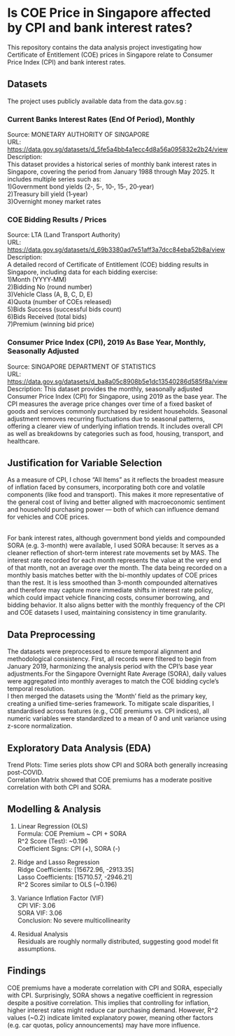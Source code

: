 # Is COE Price in Singapore affected by CPI and bank interest rates?
This repository contains the data analysis project investigating how Certificate of Entitlement (COE) prices in Singapore relate to Consumer Price Index (CPI) and bank interest rates.

## Datasets

The project uses publicly available data from the data.gov.sg :

### Current Banks Interest Rates (End Of Period), Monthly

Source: MONETARY AUTHORITY OF SINGAPORE
<br>URL: https://data.gov.sg/datasets/d_5fe5a4bb4a1ecc4d8a56a095832e2b24/view
<br>Description:
<br>This dataset provides a historical series of monthly bank interest rates in Singapore, covering the period from January 1988 through May 2025. It includes multiple series such as:
<br>1)Government bond yields (2‑, 5‑, 10‑, 15‑, 20‑year)
<br>2)Treasury bill yield (1‑year)
<br>3)Overnight money market rates

### COE Bidding Results / Prices
Source: LTA (Land Transport Authority)
<br>URL: https://data.gov.sg/datasets/d_69b3380ad7e51aff3a7dcc84eba52b8a/view
<br>Description:
<br>A detailed record of Certificate of Entitlement (COE) bidding results in Singapore, including data for each bidding exercise:
<br>1)Month (YYYY‑MM)
<br>2)Bidding No (round number)
<br>3)Vehicle Class (A, B, C, D, E)
<br>4)Quota (number of COEs released)
<br>5)Bids Success (successful bids count)
<br>6)Bids Received (total bids)
<br>7)Premium (winning bid price)

### Consumer Price Index (CPI), 2019 As Base Year, Monthly, Seasonally Adjusted
Source: SINGAPORE DEPARTMENT OF STATISTICS
<br>URL: https://data.gov.sg/datasets/d_ba8a05c8908b5e1dc13540286d585f8a/view
<br>Description: This dataset provides the monthly, seasonally adjusted Consumer Price Index (CPI) for Singapore, using 2019 as the base year. The CPI measures the average price changes over time of a fixed basket of goods and services commonly purchased by resident households. Seasonal adjustment removes recurring fluctuations due to seasonal patterns, offering a clearer view of underlying inflation trends. It includes overall CPI as well as breakdowns by categories such as food, housing, transport, and healthcare.
## Justification for Variable Selection
As a measure of CPI, I chose “All Items” as it reflects the broadest measure of inflation faced by consumers, incorporating both core and volatile components (like food and transport). This makes it more representative of the general cost of living and better aligned with macroeconomic sentiment and household purchasing power — both of which can influence demand for vehicles and COE prices.

<br>For bank interest rates, although government bond yields and compounded SORA (e.g. 3-month) were available, I used SORA because:
It serves as a cleaner reflection of short-term interest rate movements set by MAS.
The interest rate recorded for each month represents the value at the very end of that month, not an average over the month. The data being recorded on a monthly basis matches better with the bi-monthly updates of COE prices than the rest.
It is less smoothed than 3-month compounded alternatives and therefore may capture more immediate shifts in interest rate policy, which could impact vehicle financing costs, consumer borrowing, and bidding behavior.
It also aligns better with the monthly frequency of the CPI and COE datasets I used, maintaining consistency in time granularity.
## Data Preprocessing
The datasets were preprocessed to ensure temporal alignment and methodological consistency. First, all records were filtered to begin from January 2019, harmonizing the analysis period with the CPI’s base year adjustments.For the Singapore Overnight Rate Average (SORA), daily values were aggregated into monthly averages to match the COE bidding cycle’s temporal resolution.
<br>I then merged the datasets using the ‘Month’ field as the primary key, creating a unified time-series framework. To mitigate scale disparities, I standardised across features (e.g., COE premiums vs. CPI indices), all numeric variables were standardized to a mean of 0 and unit variance using z-score normalization.

## Exploratory Data Analysis (EDA)

Trend Plots: Time series plots show CPI and SORA both generally increasing post-COVID.
<br>Correlation Matrix showed that COE premiums has a moderate positive correlation with both CPI and SORA.

## Modelling & Analysis
1) Linear Regression (OLS)
<br>Formula: COE Premium ~ CPI + SORA
<br>R^2 Score (Test): ~0.196
<br>Coefficient Signs: CPI (+), SORA (-)

2) Ridge and Lasso Regression
<br>Ridge Coefficients: [15672.96, -2913.35]
<br>Lasso Coefficients: [15710.57, -2946.21]
<br>R^2 Scores similar to OLS (~0.196)

3) Variance Inflation Factor (VIF)
<br>CPI VIF: 3.06
<br>SORA VIF: 3.06
<br>Conclusion: No severe multicollinearity

4) Residual Analysis
<br>Residuals are roughly normally distributed, suggesting good model fit assumptions.

## Findings

COE premiums have a moderate correlation with CPI and SORA, especially with CPI.
Surprisingly, SORA shows a negative coefficient in regression despite a positive correlation.
This implies that controlling for inflation, higher interest rates might reduce car purchasing demand.
However, R^2 values (~0.2) indicate limited explanatory power, meaning other factors (e.g. car quotas, policy announcements) may have more influence.







